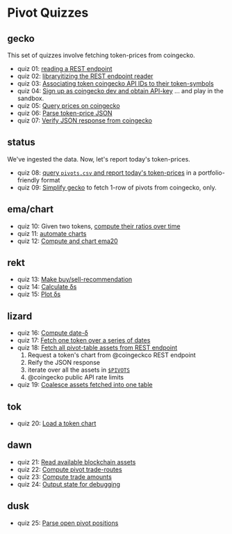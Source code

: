 # Pivot Quizzes

## gecko

This set of quizzes involve fetching token-prices from coingecko.

* quiz 01: [reading a REST endpoint](quiz01)
* quiz 02: [libraryitizing the REST endpoint reader](quiz02)
* quiz 03: [Associating token coingecko API IDs to their token-symbols](quiz03)
* quiz 04: [Sign up as coingecko dev and obtain API-key](quiz04) ... and play 
in the sandbox.
* quiz 05: [Query prices on coingecko](quiz05)
* quiz 06: [Parse token-price JSON](quiz06)
* quiz 07: [Verify JSON response from coingecko](quiz07)

## status

We've ingested the data. Now, let's report today's token-prices.

* quiz 08: [query `pivots.csv` and report today's token-prices](quiz08) in a 
portfolio-friendly format
* quiz 09: [Simplify gecko](quiz09) to fetch 1-row of pivots from coingecko,
only.

## ema/chart

* quiz 10: Given two tokens, [compute their ratios over time](quiz10)
* quiz 11: [automate charts](quiz11)
* quiz 12: [Compute and chart ema20](quiz12)

## rekt

* quiz 13: [Make buy/sell-recommendation](quiz13)
* quiz 14: [Calculate δs](quiz14)
* quiz 15: [Plot δs](quiz15)

## lizard

* quiz 16: [Compute date-δ](quiz16)
* quiz 17: [Fetch one token over a series of dates](quiz17)
* quiz 18: [Fetch all pivot-table assets from REST endpoint](quiz18)
  1. Request a token's chart from @coingeckco REST endpoint
  2. Reify the JSON response
  3. iterate over all the assets in 
[`$PIVOTS`](../../../data-files/csv/pivots.csv)
  4. @coingecko public API rate limits
* quiz 19: [Coalesce assets fetched into one table](quiz19)

## tok

* quiz 20: [Load a token chart](quiz20)

## dawn

* quiz 21: [Read available blockchain assets](quiz21)
* quiz 22: [Compute pivot trade-routes](quiz22)
* quiz 23: [Compute trade amounts](quiz23)
* quiz 24: [Output state for debugging](quiz24)

## dusk

* quiz 25: [Parse open pivot positions](quiz25)
